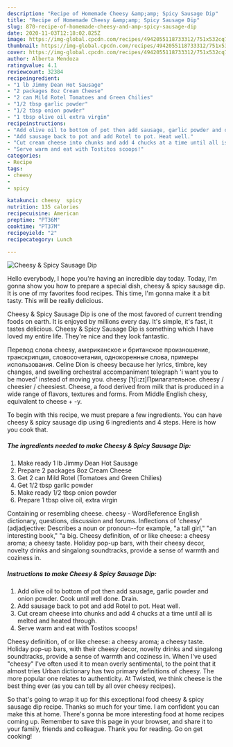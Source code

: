 ```yaml
---
description: "Recipe of Homemade Cheesy &amp;amp; Spicy Sausage Dip"
title: "Recipe of Homemade Cheesy &amp;amp; Spicy Sausage Dip"
slug: 870-recipe-of-homemade-cheesy-and-amp-spicy-sausage-dip
date: 2020-11-03T12:18:02.825Z
image: https://img-global.cpcdn.com/recipes/4942055118733312/751x532cq70/cheesy-spicy-sausage-dip-recipe-main-photo.jpg
thumbnail: https://img-global.cpcdn.com/recipes/4942055118733312/751x532cq70/cheesy-spicy-sausage-dip-recipe-main-photo.jpg
cover: https://img-global.cpcdn.com/recipes/4942055118733312/751x532cq70/cheesy-spicy-sausage-dip-recipe-main-photo.jpg
author: Alberta Mendoza
ratingvalue: 4.1
reviewcount: 32384
recipeingredient:
- "1 lb Jimmy Dean Hot Sausage"
- "2 packages 8oz Cream Cheese"
- "2 can Mild Rotel Tomatoes and Green Chilies"
- "1/2 tbsp garlic powder"
- "1/2 tbsp onion powder"
- "1 tbsp olive oil extra virgin"
recipeinstructions:
- "Add olive oil to bottom of pot then add sausage, garlic powder and onion powder. Cook until well done. Drain."
- "Add sausage back to pot and add Rotel to pot. Heat well."
- "Cut cream cheese into chunks and add 4 chucks at a time until all is melted and heated through."
- "Serve warm and eat with Tostitos scoops!"
categories:
- Recipe
tags:
- cheesy
- 
- spicy

katakunci: cheesy  spicy 
nutrition: 135 calories
recipecuisine: American
preptime: "PT36M"
cooktime: "PT37M"
recipeyield: "2"
recipecategory: Lunch

---
```



![Cheesy &amp; Spicy Sausage Dip](https://img-global.cpcdn.com/recipes/4942055118733312/751x532cq70/cheesy-spicy-sausage-dip-recipe-main-photo.jpg)

Hello everybody, I hope you're having an incredible day today. Today, I'm gonna show you how to prepare a special dish, cheesy &amp; spicy sausage dip. It is one of my favorites food recipes. This time, I'm gonna make it a bit tasty. This will be really delicious.

Cheesy &amp; Spicy Sausage Dip is one of the most favored of current trending foods on earth. It is enjoyed by millions every day. It's simple, it's fast, it tastes delicious. Cheesy &amp; Spicy Sausage Dip is something which I have loved my entire life. They're nice and they look fantastic.

Перевод слова cheesy, американское и британское произношение, транскрипция, словосочетания, однокоренные слова, примеры использования. Celine Dion is cheesy because her lyrics, timbre, key changes, and swelling orchestral accompaniment telegraph &#39;i want you to be moved&#39; instead of moving you. cheesy [ˈtʃi:zɪ]Прилагательное. cheesy / cheesier / cheesiest. Cheese, a food derived from milk that is produced in a wide range of flavors, textures and forms. From Middle English chesy, equivalent to cheese +‎ -y.


To begin with this recipe, we must prepare a few ingredients. You can have cheesy &amp; spicy sausage dip using 6 ingredients and 4 steps. Here is how you cook that.

<!--inarticleads1-->

##### The ingredients needed to make Cheesy &amp; Spicy Sausage Dip:

1. Make ready 1 lb Jimmy Dean Hot Sausage
1. Prepare 2 packages 8oz Cream Cheese
1. Get 2 can Mild Rotel (Tomatoes and Green Chilies)
1. Get 1/2 tbsp garlic powder
1. Make ready 1/2 tbsp onion powder
1. Prepare 1 tbsp olive oil, extra virgin


Containing or resembling cheese. cheesy - WordReference English dictionary, questions, discussion and forums. Inflections of &#39;cheesy&#39; (adjadjective: Describes a noun or pronoun--for example, &#34;a tall girl,&#34; &#34;an interesting book,&#34; &#34;a big. Cheesy definition, of or like cheese: a cheesy aroma; a cheesy taste. Holiday pop-up bars, with their cheesy decor, novelty drinks and singalong soundtracks, provide a sense of warmth and coziness in. 

<!--inarticleads2-->

##### Instructions to make Cheesy &amp; Spicy Sausage Dip:

1. Add olive oil to bottom of pot then add sausage, garlic powder and onion powder. Cook until well done. Drain.
1. Add sausage back to pot and add Rotel to pot. Heat well.
1. Cut cream cheese into chunks and add 4 chucks at a time until all is melted and heated through.
1. Serve warm and eat with Tostitos scoops!


Cheesy definition, of or like cheese: a cheesy aroma; a cheesy taste. Holiday pop-up bars, with their cheesy decor, novelty drinks and singalong soundtracks, provide a sense of warmth and coziness in. When I&#39;ve used &#34;cheesy&#34; I&#39;ve often used it to mean overly sentimental, to the point that it almost tries Urban dictionary has two primary definitions of cheesy. The more popular one relates to authenticity. At Twisted, we think cheese is the best thing ever (as you can tell by all over cheesy recipes). 

So that's going to wrap it up for this exceptional food cheesy &amp; spicy sausage dip recipe. Thanks so much for your time. I am confident you can make this at home. There's gonna be more interesting food at home recipes coming up. Remember to save this page in your browser, and share it to your family, friends and colleague. Thank you for reading. Go on get cooking!
